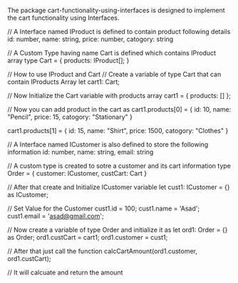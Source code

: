 The package cart-functionality-using-interfaces is designed to implement the cart functionality using Interfaces.

// A Interface named IProduct is defined to contain product following details
    id: number,
    name: string,
    price: number,
    catogory: string

// A Custom Type having name Cart is defined which contains IProduct array
type Cart = {
    products: IProduct[];
}

// How to use IProduct and Cart
// Create a variable of type Cart that can contain IProducts Array 
let cart1: Cart;

// Now Initialize the Cart variable with products array
cart1 = { products: [] };

// Now you can add product in the cart as 
cart1.products[0] = {
    id: 10,
    name: "Pencil",
    price: 15,
    catogory: "Stationary"
}


cart1.products[1] = {
    id: 15,
    name: "Shirt",
    price: 1500,
    catogory: "Clothes"
}

// A Interface named ICustomer is also defined to store the following information
    id: number,
    name: string,
    email: string

// A custom type is created to sotre a customer and its cart information
type Order = {
    customer: ICustomer,
    custCart: Cart
}

// After that create and Initialize ICustomer variable
let cust1: ICustomer = {} as ICustomer;

// Set Value for the Customer
cust1.id = 100;
cust1.name = 'Asad';
cust1.email = 'asad@gmail.com';

// Now create a variable of type Order and initialize it as
let ord1: Order = {} as Order;
ord1.custCart = cart1;
ord1.customer = cust1;

// After that just call the function calcCartAmount(ord1.customer, ord1.custCart);

// It will calcuate and return the amount